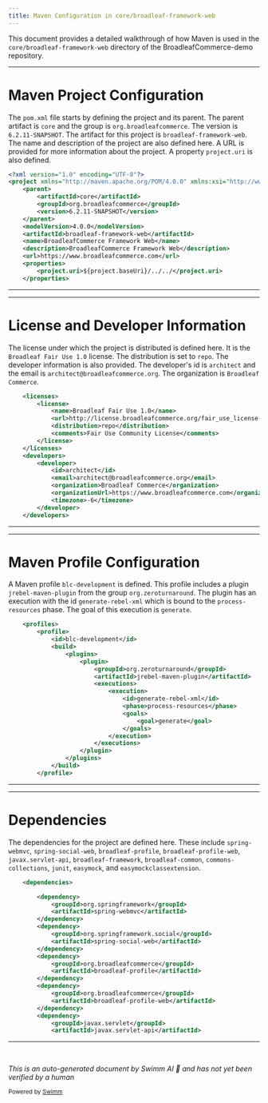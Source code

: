```yaml
---
title: Maven Configuration in core/broadleaf-framework-web
---
```

This document provides a detailed walkthrough of how Maven is used in the `core/broadleaf-framework-web` directory of the BroadleafCommerce-demo repository.

<SwmSnippet path="/core/broadleaf-framework-web/pom.xml" line="1">

---

# Maven Project Configuration

The `pom.xml` file starts by defining the project and its parent. The parent artifact is `core` and the group is `org.broadleafcommerce`. The version is `6.2.11-SNAPSHOT`. The artifact for this project is `broadleaf-framework-web`. The name and description of the project are also defined here. A URL is provided for more information about the project. A property `project.uri` is also defined.

```xml
<?xml version="1.0" encoding="UTF-8"?>
<project xmlns="http://maven.apache.org/POM/4.0.0" xmlns:xsi="http://www.w3.org/2001/XMLSchema-instance" xsi:schemaLocation="http://maven.apache.org/POM/4.0.0 http://maven.apache.org/maven-v4_0_0.xsd">
    <parent>
        <artifactId>core</artifactId>
        <groupId>org.broadleafcommerce</groupId>
        <version>6.2.11-SNAPSHOT</version>
    </parent>
    <modelVersion>4.0.0</modelVersion>
    <artifactId>broadleaf-framework-web</artifactId>
    <name>BroadleafCommerce Framework Web</name>
    <description>BroadleafCommerce Framework Web</description>
    <url>https://www.broadleafcommerce.com</url>
    <properties>
        <project.uri>${project.baseUri}/../../</project.uri>
    </properties>
```

---

</SwmSnippet>

<SwmSnippet path="/core/broadleaf-framework-web/pom.xml" line="16">

---

# License and Developer Information

The license under which the project is distributed is defined here. It is the `Broadleaf Fair Use 1.0` license. The distribution is set to `repo`. The developer information is also provided. The developer's id is `architect` and the email is `architect@broadleafcommerce.org`. The organization is `Broadleaf Commerce`.

```xml
    <licenses>
        <license>
            <name>Broadleaf Fair Use 1.0</name>
            <url>http://license.broadleafcommerce.org/fair_use_license-1.0.txt</url>
            <distribution>repo</distribution>
            <comments>Fair Use Community License</comments>
        </license>
    </licenses>
    <developers>
        <developer>
            <id>architect</id>
            <email>architect@broadleafcommerce.org</email>
            <organization>Broadleaf Commerce</organization>
            <organizationUrl>https://www.broadleafcommerce.com</organizationUrl>
            <timezone>-6</timezone>
        </developer>
    </developers>
```

---

</SwmSnippet>

<SwmSnippet path="/core/broadleaf-framework-web/pom.xml" line="33">

---

# Maven Profile Configuration

A Maven profile `blc-development` is defined. This profile includes a plugin `jrebel-maven-plugin` from the group `org.zeroturnaround`. The plugin has an execution with the id `generate-rebel-xml` which is bound to the `process-resources` phase. The goal of this execution is `generate`.

```xml
    <profiles>
        <profile>
            <id>blc-development</id>
            <build>
                <plugins>
                    <plugin>
                        <groupId>org.zeroturnaround</groupId>
                        <artifactId>jrebel-maven-plugin</artifactId>
                        <executions>
                            <execution>
                                <id>generate-rebel-xml</id>
                                <phase>process-resources</phase>
                                <goals>
                                    <goal>generate</goal>
                                </goals>
                            </execution>
                        </executions>
                    </plugin>
                </plugins>
            </build>
        </profile>
```

---

</SwmSnippet>

<SwmSnippet path="/core/broadleaf-framework-web/pom.xml" line="55">

---

# Dependencies

The dependencies for the project are defined here. These include `spring-webmvc`, `spring-social-web`, `broadleaf-profile`, `broadleaf-profile-web`, `javax.servlet-api`, `broadleaf-framework`, `broadleaf-common`, `commons-collections`, `junit`, `easymock`, and `easymockclassextension`.

```xml
    <dependencies>

        <dependency>
            <groupId>org.springframework</groupId>
            <artifactId>spring-webmvc</artifactId>
        </dependency>
        <dependency>
            <groupId>org.springframework.social</groupId>
            <artifactId>spring-social-web</artifactId>
        </dependency>
        <dependency>
            <groupId>org.broadleafcommerce</groupId>
            <artifactId>broadleaf-profile</artifactId>
        </dependency>
        <dependency>
            <groupId>org.broadleafcommerce</groupId>
            <artifactId>broadleaf-profile-web</artifactId>
        </dependency>
        <dependency>
            <groupId>javax.servlet</groupId>
            <artifactId>javax.servlet-api</artifactId>
```

---

</SwmSnippet>

&nbsp;

*This is an auto-generated document by Swimm AI 🌊 and has not yet been verified by a human*

<SwmMeta version="3.0.0" repo-id="Z2l0aHViJTNBJTNBQnJvYWRsZWFmQ29tbWVyY2UtZGVtbyUzQSUzQWdpbGFkbmF2b3Q=" repo-name="BroadleafCommerce-demo" doc-type="build-tool"><sup>Powered by [Swimm](/)</sup></SwmMeta>
